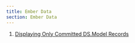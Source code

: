 ```yaml
---
title: Ember Data
section: Ember Data
---
```

1. [Displaying Only Committed DS.Model Records](./displaying_only_committed_records)
